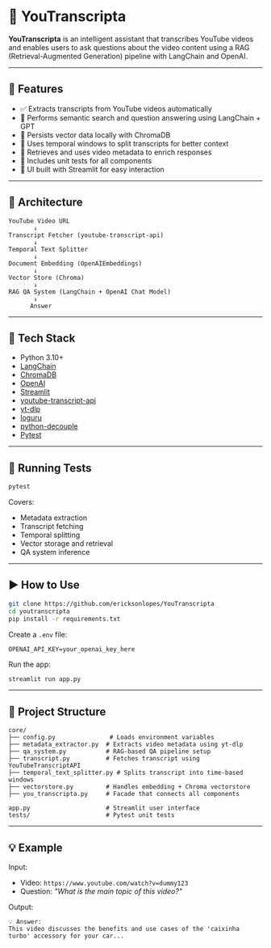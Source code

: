 # 🎥 YouTranscripta

**YouTranscripta** is an intelligent assistant that transcribes YouTube videos and enables users to ask questions about the video content using a RAG (Retrieval-Augmented Generation) pipeline with LangChain and OpenAI.

---

## 🚀 Features

- ✅ Extracts transcripts from YouTube videos automatically
- 🧠 Performs semantic search and question answering using LangChain + GPT
- 📌 Persists vector data locally with ChromaDB
- 🧹 Uses temporal windows to split transcripts for better context
- 📇 Retrieves and uses video metadata to enrich responses
- 🧪 Includes unit tests for all components
- 🎨 UI built with Streamlit for easy interaction

---

## 🧱 Architecture

```
YouTube Video URL
       ↓
Transcript Fetcher (youtube-transcript-api)
       ↓
Temporal Text Splitter
       ↓
Document Embedding (OpenAIEmbeddings)
       ↓
Vector Store (Chroma)
       ↓
RAG QA System (LangChain + OpenAI Chat Model)
       ↓
      Answer
```

---

## 🧰 Tech Stack

- Python 3.10+
- [LangChain](https://www.langchain.com/)
- [ChromaDB](https://docs.trychroma.com/)
- [OpenAI](https://openai.com/)
- [Streamlit](https://streamlit.io/)
- [youtube-transcript-api](https://pypi.org/project/youtube-transcript-api/)
- [yt-dlp](https://github.com/yt-dlp/yt-dlp)
- [loguru](https://github.com/Delgan/loguru)
- [python-decouple](https://github.com/henriquebastos/python-decouple)
- [Pytest]()

---

## 🧚 Running Tests

```bash
pytest
```

Covers:

- Metadata extraction
- Transcript fetching
- Temporal splitting
- Vector storage and retrieval
- QA system inference

---

## ▶️ How to Use

```bash
git clone https://github.com/ericksonlopes/YouTranscripta
cd youtranscripta
pip install -r requirements.txt
```

Create a `.env` file:

```
OPENAI_API_KEY=your_openai_key_here
```

Run the app:

```bash
streamlit run app.py
```

---

## 📂 Project Structure

```
core/
├── config.py               # Loads environment variables
├── metadata_extractor.py  # Extracts video metadata using yt-dlp
├── qa_system.py           # RAG-based QA pipeline setup
├── transcript.py          # Fetches transcript using YouTubeTranscriptAPI
├── temporal_text_splitter.py # Splits transcript into time-based windows
├── vectorstore.py         # Handles embedding + Chroma vectorstore
├── you_transcripta.py     # Facade that connects all components

app.py                     # Streamlit user interface
tests/                     # Pytest unit tests
```

---

## 💡 Example

Input:

- Video: `https://www.youtube.com/watch?v=dummy123`
- Question: *"What is the main topic of this video?"*

Output:

```
💡 Answer:
This video discusses the benefits and use cases of the 'caixinha turbo' accessory for your car...
```

